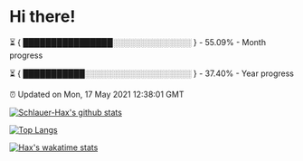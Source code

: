 # Hi there!

⏳ { ████████████████░░░░░░░░░░░░░░ } - 55.09% - Month progress

⏳ { ███████████░░░░░░░░░░░░░░░░░░░ } - 37.40% - Year progress

⏰ Updated on Mon, 17 May 2021 12:38:01 GMT


[![Schlauer-Hax's github stats](https://github-readme-stats.vercel.app/api?username=Schlauer-Hax&show_icons=true&theme=dark&count_private=true)](https://github.com/Schlauer-Hax)


[![Top Langs](https://github-readme-stats.vercel.app/api/top-langs/?username=Schlauer-Hax&layout=compact&theme=dark)](https://github.com/Schlauer-Hax?tab=repositories)


[![Hax's wakatime stats](https://github-readme-stats.vercel.app/api/wakatime?username=Hax&theme=dark)](https://wakatime.com/@Hax)

